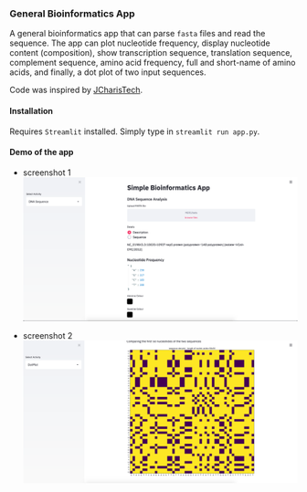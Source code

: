 ### General Bioinformatics App

A general bioinformatics app that can parse `fasta` files and read the sequence.
The app can plot nucleotide frequency, display nucleotide content (composition),
show transcription sequence, translation sequence, complement sequence, amino
acid frequency, full and short-name of amino acids, and finally, a dot plot
of two input sequences.

Code was inspired by [JCharisTech](https://jcharistech.wordpress.com/).

#### Installation
Requires `Streamlit` installed. Simply type in `streamlit run app.py`.

#### Demo of the app

- screenshot 1
![biodemo](screenshot1.png)

- screenshot 2
![biodemo](screenshot2.png)
